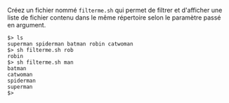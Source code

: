 Créez un fichier nommé `filterme.sh` qui permet de filtrer et d'afficher une liste de fichier contenu dans le même répertoire selon le paramètre passé en argument.

```shell
$> ls
superman spiderman batman robin catwoman
$> sh filterme.sh rob
robin
$> sh filterme.sh man
batman
catwoman
spiderman
superman
$>
```